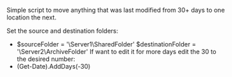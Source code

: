 Simple script to move anything that was last modified from 30+ days to one location the next.

Set the source and destination folders:
- $sourceFolder = '\\Server1\SharedFolder' $destinationFolder = '\\Server2\ArchiveFolder'
If want to edit it for more days edit the 30 to the desired number:
- (Get-Date).AddDays(-30)
